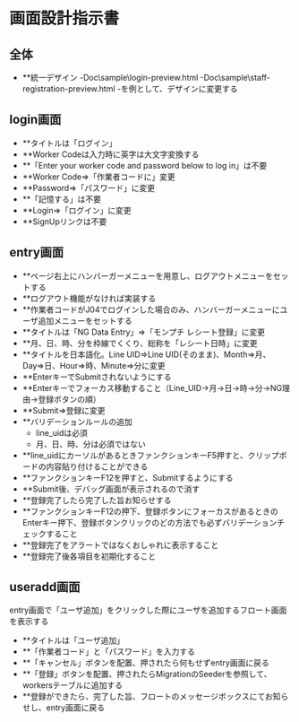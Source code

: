 # 画面設計指示書

## 全体
- **統一デザイン
  -Doc\sample\login-preview.html
  -Doc\sample\staff-registration-preview.html
  -を例として、デザインに変更する

## login画面
- **タイトルは「ログイン」
- **Worker Codeは入力時に英字は大文字変換する
- **「Enter your worker code and password below to log in」は不要
- **Worker Code⇒「作業者コードに」変更
- **Password⇒「パスワード」に変更
- **「記憶する」は不要
- **Login⇒「ログイン」に変更
- **SignUpリンクは不要


## entry画面
- **ページ右上にハンバーガーメニューを用意し、ログアウトメニューをセットする
- **ログアウト機能がなければ実装する
- **作業者コードがJ04でログインした場合のみ、ハンバーガーメニューにユーザ追加メニューをセットする
- **タイトルは「NG Data Entry」⇒「モンプチ レシート登録」に変更
- **月、日、時、分を枠線でくくり、総称を「レシート日時」に変更
- **タイトルを日本語化。Line UID⇒Line UID(そのまま)、Month⇒月、Day⇒日、Hour⇒時、Minute⇒分に変更
- **EnterキーでSubmitされないようにする
- **Enterキーでフォーカス移動すること（Line_UID→月→日→時→分→NG理由→登録ボタンの順）
- **Submit⇒登録に変更
- **バリデーションルールの追加
  - line_uidは必須
  - 月、日、時、分は必須ではない
- **line_uidにカーソルがあるときファンクションキーF5押すと、クリップボードの内容貼り付けることができる
- **ファンクションキーF12を押すと、Submitするようにする
- **Submit後、デバッグ画面が表示されるので消す
- **登録完了したら完了した旨お知らせする
- **ファンクションキーF12の押下、登録ボタンにフォーカスがあるときのEnterキー押下、登録ボタンクリックのどの方法でも必ずバリデーションチェックすること
- **登録完了をアラートではなくおしゃれに表示すること
- **登録完了後各項目を初期化すること

## useradd画面
entry画面で「ユーザ追加」をクリックした際にユーザを追加するフロート画面を表示する
- **タイトルは「ユーザ追加」
- **「作業者コード」と「パスワード」を入力する
- **「キャンセル」ボタンを配置、押されたら何もせずentry画面に戻る
- **「登録」ボタンを配置、押されたらMigrationのSeederを参照して、workersテーブルに追加する
- **登録ができたら、完了した旨、フロートのメッセージボックスにてお知らせし、entry画面に戻る
